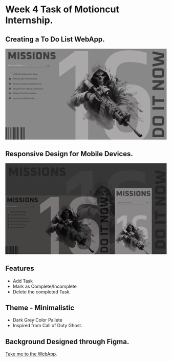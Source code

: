 # Week 4 Task of Motioncut Internship.

## Creating a To Do List WebApp.

![WebApp Screenshot](https://github.com/AmanKadam-16/AmanKadam-16.github.io/blob/main/Assets/SnapShot.png)

## Responsive Design for Mobile Devices.
![Responssive WebApp](https://github.com/AmanKadam-16/AmanKadam-16.github.io/blob/main/Assets/Responsive_Snapshot.png)

## Features
- Add Task
- Mark as Complete/Incomplete
- Delete the completed Task.

## Theme - Minimalistic
- Dark Grey Color Pallete
- Inspired from Call of Duty Ghost.

## Background Designed through Figma.

[Take me to the WebApp](https://amankadam-16.github.io/).
